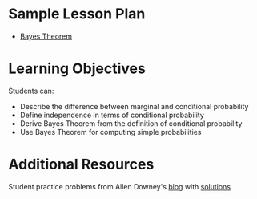 # Sample Lesson Plan

- [Bayes Theorem](bayes.pptx)

# Learning Objectives

Students can:
- Describe the difference between marginal and conditional probability
- Define independence in terms of conditional probability
- Derive Bayes Theorem from the definition of conditional probability
- Use Bayes Theorem for computing simple probabilities

# Additional Resources

Student practice problems from Allen Downey's [blog](http://allendowney.blogspot.com/2011/10/my-favorite-bayess-theorem-problems.html) with [solutions](http://allendowney.blogspot.com/2011/10/all-your-bayes-are-belong-to-us.html)
